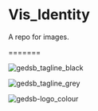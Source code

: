 # Vis_Identity

A repo for images. 

=======

![gedsb_tagline_black](https://user-images.githubusercontent.com/14876124/52061529-8455ed00-253c-11e9-90ef-18c1f16be9da.png)

![gedsb_tagline_grey](https://user-images.githubusercontent.com/14876124/52061530-8455ed00-253c-11e9-9a20-10efb49e8853.png)

![gedsb-logo_colour](https://user-images.githubusercontent.com/14876124/52061531-8455ed00-253c-11e9-9b5d-fc5e8ba02f6e.png)
